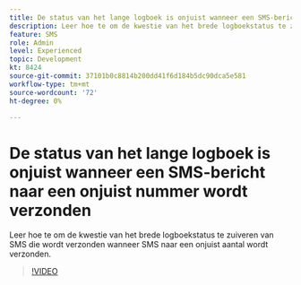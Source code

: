 ```yaml
---
title: De status van het lange logboek is onjuist wanneer een SMS-bericht naar een onjuist nummer wordt verzonden
description: Leer hoe te om de kwestie van het brede logboekstatus te zuiveren van SMS die wordt verzonden wanneer SMS naar een onjuist aantal wordt verzonden.
feature: SMS
role: Admin
level: Experienced
topic: Development
kt: 8424
source-git-commit: 37101b0c8814b200dd41f6d184b5dc90dca5e581
workflow-type: tm+mt
source-wordcount: '72'
ht-degree: 0%

---
```



# De status van het lange logboek is onjuist wanneer een SMS-bericht naar een onjuist nummer wordt verzonden

Leer hoe te om de kwestie van het brede logboekstatus te zuiveren van SMS die wordt verzonden wanneer SMS naar een onjuist aantal wordt verzonden.

>[!VIDEO](https://video.tv.adobe.com/v/335980?quality=12)

